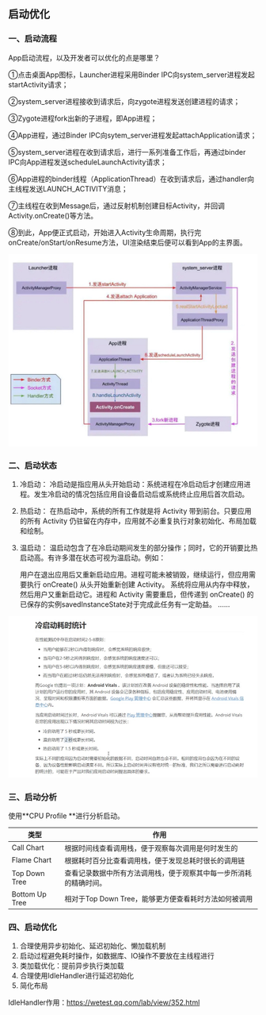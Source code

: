 ## 启动优化

### 一、启动流程

App启动流程，以及开发者可以优化的点是哪里？

①点击桌面App图标，Launcher进程采用Binder IPC向system_server进程发起startActivity请求；

②system_server进程接收到请求后，向zygote进程发送创建进程的请求；

③Zygote进程fork出新的子进程，即App进程；

④App进程，通过Binder IPC向sytem_server进程发起attachApplication请求；

⑤system_server进程在收到请求后，进行一系列准备工作后，再通过binder IPC向App进程发送scheduleLaunchActivity请求；

⑥App进程的binder线程（ApplicationThread）在收到请求后，通过handler向主线程发送LAUNCH_ACTIVITY消息；

⑦主线程在收到Message后，通过反射机制创建目标Activity，并回调Activity.onCreate()等方法。

⑧到此，App便正式启动，开始进入Activity生命周期，执行完onCreate/onStart/onResume方法，UI渲染结束后便可以看到App的主界面。

![App启动流程](../../images/Android/性能优化/App启动流程.jpg)

### 二、启动状态

1. 冷启动：
   	冷启动是指应用从头开始启动：系统进程在冷启动后才创建应用进程。发生冷启动的情况包括应用自设备启动后或系统终止应用后首次启动。 

2. 热启动：
   	在热启动中，系统的所有工作就是将 Activity 带到前台。只要应用的所有 Activity 仍驻留在内存中，应用就不必重复执行对象初始化、布局加载和绘制。

3. 温启动：
   	温启动包含了在冷启动期间发生的部分操作；同时，它的开销要比热启动高。有许多潜在状态可视为温启动。例如：

   用户在退出应用后又重新启动应用。进程可能未被销毁，继续运行，但应用需要执行 onCreate() 从头开始重新创建 Activity。
   系统将应用从内存中释放，然后用户又重新启动它。进程和 Activity 需要重启，但传递到 onCreate() 的已保存的实例savedInstanceState对于完成此任务有一定助益。
   ......

![冷启动耗时统计](../../images/Android/性能优化/冷启动耗时统计.jpg)

### 三、启动分析



使用**CPU Profile **进行分析启动。

| **类型**       | **作用**                                                     |
| -------------- | ------------------------------------------------------------ |
| Call Chart     | 根据时间线查看调用栈，便于观察每次调用是何时发生的           |
| Flame Chart    | 根据耗时百分比查看调用栈，便于发现总耗时很长的调用链         |
| Top Down Tree  | 查看记录数据中所有方法调用栈，便于观察其中每一步所消耗的精确时间。 |
| Bottom Up Tree | 相对于Top Down Tree，能够更方便查看耗时方法如何被调用        |





### 四、启动优化

1. 合理使用异步初始化、延迟初始化、懒加载机制
2. 启动过程避免耗时操作，如数据库、IO操作不要放在主线程进行
3. 类加载优化：提前异步执行类加载
4. 合理使用IdleHandler进行延迟初始化
5. 简化布局



IdleHandler作用：https://wetest.qq.com/lab/view/352.html


